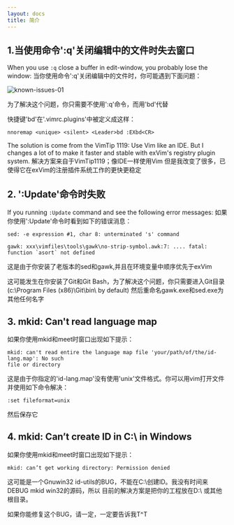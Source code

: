 ```yaml
---
layout: docs
title: 简介
---
```


## 1.当使用命令':q'关闭编辑中的文件时失去窗口

When you use `:q` close a buffer in edit-window, you probably lose the window: 
当你使用命令':q'关闭编辑中的文件时，你可能遇到下面问题：

![known-issues-01]({{site.url}}/docs/images/known-issues-01.png)

为了解决这个问题，你只需要不使用':q'命令，而用'<leader>bd'代替


快捷键'<leader>bd'在'.vimrc.plugins'中被定义成这样：

```vim
nnoremap <unique> <silent> <Leader>bd :EXbd<CR>
```

The solution is come from the VimTip 1119: Use Vim like an IDE. 
But I changes a lot of to make it faster and stable with exVim's registry plugin system.
解决方案来自于VimTip1119；像IDE一样使用Vim
但是我改变了很多，已使得它在exVim的注册插件系统工作的更快更稳定

## 2. ':Update'命令时失败

If you running `:Update` command and see the following error messages:
如果你使用':Update'命令时看到如下的错误消息：

```
sed: -e expression #1, char 8: unterminated 's' command
```

```
gawk: xxx\vimfiles\tools\gawk\no-strip-symbol.awk:7: .... fatal: function `asort` not defined
```

这是由于你安装了老版本的sed和gawk,并且在环境变量中顺序优先于exVim

这可能发生在你安装了Git和Git Bash，为了解决这个问题，你只需要进入Git目录(c:\Program Files (x86)\Git\bin\ by default)
然后重命名gawk.exe和sed.exe为其他任何名字


## 3. mkid: Can't read language map

如果你使用mkid和meet时窗口出现如下提示：

```
mkid: can't read entire the language map file 'your/path/of/the/id-lang.map': No such 
file or directory
```

这是由于你指定的'id-lang.map'没有使用'unix'文件格式。你可以用vim打开文件并使用如下命令解决：

```vim
:set fileformat=unix 
```
然后保存它

## 4. mkid: Can’t create ID in C:\ in Windows

如果你使用mkid和meet时窗口出现如下提示：

```
mkid: can’t get working directory: Permission denied
```
这可能是一个Gnuwin32 id-utils的BUG，不能在C:\创建ID。我没有时间来DEBUG mkid win32的源码，所以
目前的解决方案是把你的工程放在D:\ 或其他根目录。 

如果你能修复这个BUG，请一定，一定要告诉我T^T
